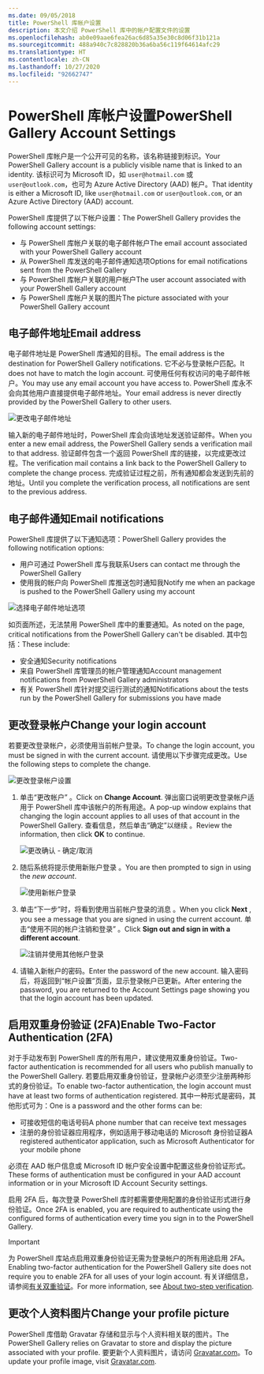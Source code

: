 ```yaml
---
ms.date: 09/05/2018
title: PowerShell 库帐户设置
description: 本文介绍 PowerShell 库中的帐户配置文件的设置
ms.openlocfilehash: ab0e09aae6fea26ac6d85a35e30c8d06f31b121a
ms.sourcegitcommit: 488a940c7c828820b36a6ba56c119f64614afc29
ms.translationtype: HT
ms.contentlocale: zh-CN
ms.lasthandoff: 10/27/2020
ms.locfileid: "92662747"
---
```

# <a name="powershell-gallery-account-settings"></a><span data-ttu-id="bde31-103">PowerShell 库帐户设置</span><span class="sxs-lookup"><span data-stu-id="bde31-103">PowerShell Gallery Account Settings</span></span>

<span data-ttu-id="bde31-104">PowerShell 库帐户是一个公开可见的名称，该名称链接到标识。</span><span class="sxs-lookup"><span data-stu-id="bde31-104">Your PowerShell Gallery account is a publicly visible name that is linked to an identity.</span></span> <span data-ttu-id="bde31-105">该标识可为 Microsoft ID，如 `user@hotmail.com` 或 `user@outlook.com`，也可为 Azure Active Directory (AAD) 帐户。</span><span class="sxs-lookup"><span data-stu-id="bde31-105">That identity is either a Microsoft ID, like `user@hotmail.com` or `user@outlook.com`, or an Azure Active Directory (AAD) account.</span></span>

<span data-ttu-id="bde31-106">PowerShell 库提供了以下帐户设置：</span><span class="sxs-lookup"><span data-stu-id="bde31-106">The PowerShell Gallery provides the following account settings:</span></span>

- <span data-ttu-id="bde31-107">与 PowerShell 库帐户关联的电子邮件帐户</span><span class="sxs-lookup"><span data-stu-id="bde31-107">The email account associated with your PowerShell Gallery account</span></span>
- <span data-ttu-id="bde31-108">从 PowerShell 库发送的电子邮件通知选项</span><span class="sxs-lookup"><span data-stu-id="bde31-108">Options for email notifications sent from the PowerShell Gallery</span></span>
- <span data-ttu-id="bde31-109">与 PowerShell 库帐户关联的用户帐户</span><span class="sxs-lookup"><span data-stu-id="bde31-109">The user account associated with your PowerShell Gallery account</span></span>
- <span data-ttu-id="bde31-110">与 PowerShell 库帐户关联的图片</span><span class="sxs-lookup"><span data-stu-id="bde31-110">The picture associated with your PowerShell Gallery account</span></span>

## <a name="email-address"></a><span data-ttu-id="bde31-111">电子邮件地址</span><span class="sxs-lookup"><span data-stu-id="bde31-111">Email address</span></span>

<span data-ttu-id="bde31-112">电子邮件地址是 PowerShell 库通知的目标。</span><span class="sxs-lookup"><span data-stu-id="bde31-112">The email address is the destination for PowerShell Gallery notifications.</span></span> <span data-ttu-id="bde31-113">它不必与登录帐户匹配。</span><span class="sxs-lookup"><span data-stu-id="bde31-113">It does not have to match the login account.</span></span> <span data-ttu-id="bde31-114">可使用任何有权访问的电子邮件帐户。</span><span class="sxs-lookup"><span data-stu-id="bde31-114">You may use any email account you have access to.</span></span> <span data-ttu-id="bde31-115">PowerShell 库永不会向其他用户直接提供电子邮件地址。</span><span class="sxs-lookup"><span data-stu-id="bde31-115">Your email address is never directly provided by the PowerShell Gallery to other users.</span></span>

![更改电子邮件地址](media/managing-account/PSGallery_AcccountEmailAddress.png)

<span data-ttu-id="bde31-117">输入新的电子邮件地址时，PowerShell 库会向该地址发送验证邮件。</span><span class="sxs-lookup"><span data-stu-id="bde31-117">When you enter a new email address, the PowerShell Gallery sends a verification mail to that address.</span></span> <span data-ttu-id="bde31-118">验证邮件包含一个返回 PowerShell 库的链接，以完成更改过程。</span><span class="sxs-lookup"><span data-stu-id="bde31-118">The verification mail contains a link back to the PowerShell Gallery to complete the change process.</span></span> <span data-ttu-id="bde31-119">完成验证过程之前，所有通知都会发送到先前的地址。</span><span class="sxs-lookup"><span data-stu-id="bde31-119">Until you complete the verification process, all notifications are sent to the previous address.</span></span>

## <a name="email-notifications"></a><span data-ttu-id="bde31-120">电子邮件通知</span><span class="sxs-lookup"><span data-stu-id="bde31-120">Email notifications</span></span>

<span data-ttu-id="bde31-121">PowerShell 库提供了以下通知选项：</span><span class="sxs-lookup"><span data-stu-id="bde31-121">PowerShell Gallery provides the following notification options:</span></span>

- <span data-ttu-id="bde31-122">用户可通过 PowerShell 库与我联系</span><span class="sxs-lookup"><span data-stu-id="bde31-122">Users can contact me through the PowerShell Gallery</span></span>
- <span data-ttu-id="bde31-123">使用我的帐户向 PowerShell 库推送包时通知我</span><span class="sxs-lookup"><span data-stu-id="bde31-123">Notify me when an package is pushed to the PowerShell Gallery using my account</span></span>

![选择电子邮件地址选项](media/managing-account/PSGallery_AccountEmailOptions.png)

<span data-ttu-id="bde31-125">如页面所述，无法禁用 PowerShell 库中的重要通知。</span><span class="sxs-lookup"><span data-stu-id="bde31-125">As noted on the page, critical notifications from the PowerShell Gallery can't be disabled.</span></span>
<span data-ttu-id="bde31-126">其中包括：</span><span class="sxs-lookup"><span data-stu-id="bde31-126">These include:</span></span>

- <span data-ttu-id="bde31-127">安全通知</span><span class="sxs-lookup"><span data-stu-id="bde31-127">Security notifications</span></span>
- <span data-ttu-id="bde31-128">来自 PowerShell 库管理员的帐户管理通知</span><span class="sxs-lookup"><span data-stu-id="bde31-128">Account management notifications from PowerShell Gallery administrators</span></span>
- <span data-ttu-id="bde31-129">有关 PowerShell 库针对提交运行测试的通知</span><span class="sxs-lookup"><span data-stu-id="bde31-129">Notifications about the tests run by the PowerShell Gallery for submissions you have made</span></span>

## <a name="change-your-login-account"></a><span data-ttu-id="bde31-130">更改登录帐户</span><span class="sxs-lookup"><span data-stu-id="bde31-130">Change your login account</span></span>

<span data-ttu-id="bde31-131">若要更改登录帐户，必须使用当前帐户登录。</span><span class="sxs-lookup"><span data-stu-id="bde31-131">To change the login account, you must be signed in with the current account.</span></span> <span data-ttu-id="bde31-132">请使用以下步骤完成更改。</span><span class="sxs-lookup"><span data-stu-id="bde31-132">Use the following steps to complete the change.</span></span>

![更改登录帐户设置](media/managing-account/PSGallery_LoginAccountSettings.png)

1. <span data-ttu-id="bde31-134">单击“更改帐户”  。</span><span class="sxs-lookup"><span data-stu-id="bde31-134">Click on **Change Account**.</span></span> <span data-ttu-id="bde31-135">弹出窗口说明更改登录帐户适用于 PowerShell 库中该帐户的所有用途。</span><span class="sxs-lookup"><span data-stu-id="bde31-135">A pop-up window explains that changing the login account applies to all uses of that account in the PowerShell Gallery.</span></span> <span data-ttu-id="bde31-136">查看信息，然后单击“确定”以继续  。</span><span class="sxs-lookup"><span data-stu-id="bde31-136">Review the information, then click **OK** to continue.</span></span>

   ![更改确认 - 确定/取消](media/managing-account/PSGallery_LoginAccountChange-1.png)

2. <span data-ttu-id="bde31-138">随后系统将提示使用新账户登录  。</span><span class="sxs-lookup"><span data-stu-id="bde31-138">You are then prompted to sign in using the _new account_.</span></span>

   ![使用新帐户登录](media/managing-account/PSGallery_LoginAccountChange-2.png)

3. <span data-ttu-id="bde31-140">单击“下一步”时，将看到使用当前帐户登录的消息  。</span><span class="sxs-lookup"><span data-stu-id="bde31-140">When you click **Next** , you see a message that you are signed in using the current account.</span></span>
   <span data-ttu-id="bde31-141">单击“使用不同的帐户注销和登录”  。</span><span class="sxs-lookup"><span data-stu-id="bde31-141">Click **Sign out and sign in with a different account**.</span></span>

   ![注销并使用其他帐户登录](media/managing-account/PSGallery_LoginAccountChange-3.png)

4. <span data-ttu-id="bde31-143">请输入新帐户的密码。</span><span class="sxs-lookup"><span data-stu-id="bde31-143">Enter the password of the new account.</span></span> <span data-ttu-id="bde31-144">输入密码后，将返回到“帐户设置”页面，显示登录帐户已更新。</span><span class="sxs-lookup"><span data-stu-id="bde31-144">After entering the password, you are returned to the Account Settings page showing you that the login account has been updated.</span></span>

## <a name="enable-two-factor-authentication-2fa"></a><span data-ttu-id="bde31-145">启用双重身份验证 (2FA)</span><span class="sxs-lookup"><span data-stu-id="bde31-145">Enable Two-Factor Authentication (2FA)</span></span>

<span data-ttu-id="bde31-146">对于手动发布到 PowerShell 库的所有用户，建议使用双重身份验证。</span><span class="sxs-lookup"><span data-stu-id="bde31-146">Two-factor authentication is recommended for all users who publish manually to the PowerShell Gallery.</span></span> <span data-ttu-id="bde31-147">若要启用双重身份验证，登录帐户必须至少注册两种形式的身份验证。</span><span class="sxs-lookup"><span data-stu-id="bde31-147">To enable two-factor authentication, the login account must have at least two forms of authentication registered.</span></span> <span data-ttu-id="bde31-148">其中一种形式是密码，其他形式可为：</span><span class="sxs-lookup"><span data-stu-id="bde31-148">One is a password and the other forms can be:</span></span>

- <span data-ttu-id="bde31-149">可接收短信的电话号码</span><span class="sxs-lookup"><span data-stu-id="bde31-149">A phone number that can receive text messages</span></span>
- <span data-ttu-id="bde31-150">注册的身份验证器应用程序，例如适用于移动电话的 Microsoft 身份验证器</span><span class="sxs-lookup"><span data-stu-id="bde31-150">A registered authenticator application, such as Microsoft Authenticator for your mobile phone</span></span>

<span data-ttu-id="bde31-151">必须在 AAD 帐户信息或 Microsoft ID 帐户安全设置中配置这些身份验证形式。</span><span class="sxs-lookup"><span data-stu-id="bde31-151">These forms of authentication must be configured in your AAD account information or in your Microsoft ID Account Security settings.</span></span>

<span data-ttu-id="bde31-152">启用 2FA 后，每次登录 PowerShell 库时都需要使用配置的身份验证形式进行身份验证。</span><span class="sxs-lookup"><span data-stu-id="bde31-152">Once 2FA is enabled, you are required to authenticate using the configured forms of authentication every time you sign in to the PowerShell Gallery.</span></span>

> [!IMPORTANT]
> <span data-ttu-id="bde31-153">为 PowerShell 库站点启用双重身份验证无需为登录帐户的所有用途启用 2FA。</span><span class="sxs-lookup"><span data-stu-id="bde31-153">Enabling two-factor authentication for the PowerShell Gallery site does not require you to enable 2FA for all uses of your login account.</span></span> <span data-ttu-id="bde31-154">有关详细信息，请参阅[有关双重验证](https://support.microsoft.com/help/12408/microsoft-account-about-two-step-verification)。</span><span class="sxs-lookup"><span data-stu-id="bde31-154">For more information, see [About two-step verification](https://support.microsoft.com/help/12408/microsoft-account-about-two-step-verification).</span></span>

## <a name="change-your-profile-picture"></a><span data-ttu-id="bde31-155">更改个人资料图片</span><span class="sxs-lookup"><span data-stu-id="bde31-155">Change your profile picture</span></span>

<span data-ttu-id="bde31-156">PowerShell 库借助 Gravatar 存储和显示与个人资料相关联的图片。</span><span class="sxs-lookup"><span data-stu-id="bde31-156">The PowerShell Gallery relies on Gravatar to store and display the picture associated with your profile.</span></span> <span data-ttu-id="bde31-157">要更新个人资料图片，请访问 [Gravatar.com](http://www.gravatar.com/)。</span><span class="sxs-lookup"><span data-stu-id="bde31-157">To update your profile image, visit [Gravatar.com](http://www.gravatar.com/).</span></span>
